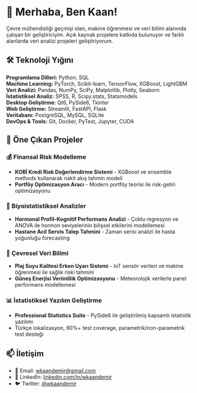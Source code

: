 # 👋 Merhaba, Ben Kaan!

Çevre mühendisliği geçmişi olan, makine öğrenmesi ve veri bilimi alanında çalışan bir geliştiriciyim. Açık kaynak projelere katkıda bulunuyor ve farklı alanlarda veri analizi projeleri geliştiriyorum.

## 🛠️ Teknoloji Yığını

**Programlama Dilleri:** Python, SQL  
**Machine Learning:** PyTorch, Scikit-learn, TensorFlow, XGBoost, LightGBM  
**Veri Analizi:** Pandas, NumPy, SciPy, Matplotlib, Plotly, Seaborn  
**İstatistiksel Analiz:** SPSS, R, Scipy.stats, Statsmodels  
**Desktop Geliştirme:** Qt6, PySide6, Tkinter  
**Web Geliştirme:** Streamlit, FastAPI, Flask  
**Veritabanı:** PostgreSQL, MySQL, SQLite  
**DevOps & Tools:** Git, Docker, PyTest, Jupyter, CUDA

## 🚀 Öne Çıkan Projeler

### 💰 Finansal Risk Modelleme
- **KOBİ Kredi Risk Değerlendirme Sistemi** - XGBoost ve ensemble methods kullanarak nakit akış tahmin modeli
- **Portföy Optimizasyon Aracı** - Modern portföy teorisi ile risk-getiri optimizasyonu

### 🏥 Biyoistatistiksel Analizler  
- **Hormonal Profil-Kognitif Performans Analizi** - Çoklu regresyon ve ANOVA ile hormon seviyelerinin bilişsel etkilerini modellemesi
- **Hastane Acil Servis Talep Tahmini** - Zaman serisi analizi ile hasta yoğunluğu forecasting

### 🌱 Çevresel Veri Bilimi
- **Plaj Suyu Kalitesi Erken Uyarı Sistemi** - IoT sensör verileri ve makine öğrenmesi ile sağlık riski tahmini  
- **Güneş Enerjisi Verimlilik Optimizasyonu** - Meteorolojik verilerle panel performans modellemesi

### 📊 İstatistiksel Yazılım Geliştirme
- **Professional Statistics Suite** - PySide6 ile geliştirilmiş kapsamlı istatistik yazılımı
- Türkçe lokalizasyon, 90%+ test coverage, parametrik/non-parametrik test desteği

## 📫 İletişim

- 📧 Email: [wkaandemir@gmail.com](mailto:wkaandemir@gmail.com)
- 💼 LinkedIn: [linkedin.com/in/wkaandemir](https://www.linkedin.com/in/wkaandemir/)
- 🐦 Twitter: [@wkaandemir](https://x.com/wkaandemir)